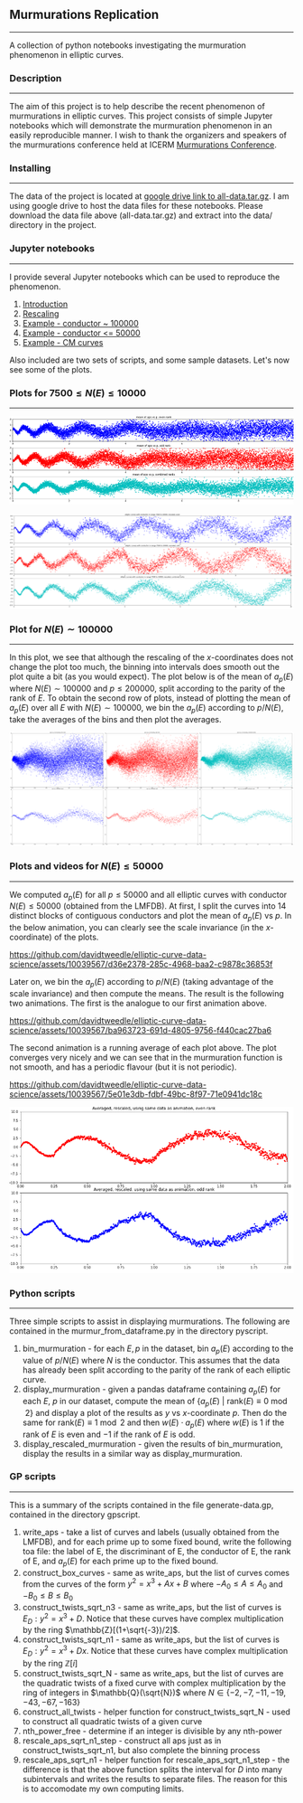 ## Murmurations Replication

---------------------------

A collection of python notebooks investigating the murmuration phenomenon in elliptic curves.

### Description

---------------------------

The aim of this project is to help describe the recent phenomenon of murmurations in elliptic curves.
This project consists of simple Jupyter notebooks which will demonstrate the murmuration phenomenon in an easily reproducible manner.
I wish to thank the organizers and speakers of the murmurations conference held at ICERM [Murmurations Conference](https://icerm.brown.edu/events/htw-23-ma/).

### Installing
--------------
The data of the project is located at [google drive link to all-data.tar.gz](https://drive.google.com/file/d/1HV6sNle8l5t4diKn5p2mbR-xOTl-_p9l/view?usp=sharing).
I am using google drive to host the data files for these notebooks.
Please download the data file above (all-data.tar.gz) and extract into the data/ directory in the project.

### Jupyter notebooks
---------------------
I provide several Jupyter notebooks which can be used to reproduce the phenomenon.

1. [Introduction](intro_murmurations.ipynb)
2. [Rescaling](scale_invariance.ipynb)
3. [Example - conductor ~ 100000](cond_100k_rescaled.ipynb)
4. [Example - conductor <= 50000](cond_50k_rescaled.ipynb)
5. [Example - CM curves](cm_curves_murmurations.ipynb)

Also included are two sets of scripts, and some sample datasets.
Let's now see some of the plots.

### Plots for $7500\leq N(E)\leq 10000$
---------------------------------------
<img src="media/plot_cond_7500_10000.png"  alt="Murmuration plot N(E) in 7500...10000"  width="521.205px"  height="156.352px"  title="Mean value of aps vs p, N(E) in [7500,10000]" style="object-fit:cover"/>

![Rescaled version of first picture](media/conductor_10000_rescaled_vs_not.png "Same as above figure, but rescaled according to N(E)")

### Plot for $N(E) \sim 100000$
-------------------------------
In this plot, we see that although the rescaling of the $x$-coordinates does not change the plot too much, the binning into intervals does smooth out the plot quite a bit (as you would expect). The plot below is of the mean of $a_p(E)$ where $N(E)\sim 100000$ and $p\leq 200000$, split according to the parity of the rank of $E$. To obtain the second row of plots, instead of plotting the mean of $a_p(E)$ over all $E$ with $N(E)\sim 100000$, we bin the $a_p(E)$ according to $p/N(E)$, take the averages of the bins and then plot the averages.

![second picture](media/scaling_vs_no_cond_100k.png "Comparing scaling vs no rescaling over a short interval of conductors")

### Plots and videos for $N(E)\leq 50000$
------------------------------
We computed $a_p(E)$ for all $p\leq 50000$ and all elliptic curves with conductor $N(E)\leq 50000$ (obtained from the LMFDB).
At first, I split the curves into 14 distinct blocks of contiguous conductors and plot the mean of $a_p(E)$ vs $p$.
In the below animation, you can clearly see the scale invariance (in the $x$-coordinate) of the plots.

https://github.com/davidtweedle/elliptic-curve-data-science/assets/10039567/d36e2378-285c-4968-baa2-c9878c36853f

Later on, we bin the $a_p(E)$ according to $p/N(E)$ (taking advantage of the scale invariance) and then compute the means.
The result is the following two animations.
The first is the analogue to our first animation above.


https://github.com/davidtweedle/elliptic-curve-data-science/assets/10039567/ba963723-691d-4805-9756-f440cac27ba6

The second animation is a running average of each plot above. The plot converges very nicely and we can see that in the murmuration function is not smooth, and has a periodic flavour (but it is not periodic).

https://github.com/davidtweedle/elliptic-curve-data-science/assets/10039567/5e01e3db-fdbf-49bc-8f97-71e0941dc18c

![Scaled conductor 50000](media/scaled_cond_50k.png)

### Python scripts

---------------------------

Three simple scripts to assist in displaying murmurations.
The following are contained in the murmur_from_dataframe.py in the directory pyscript.

1. bin_murmuration - for each $E,p$ in the dataset, bin $a_p(E)$ according to the value of $p/N(E)$ where $N$ is the conductor. This assumes that the data has already been split according to the parity of the rank of each elliptic curve.
2. display_murmuration - given a pandas dataframe containing $a_p(E)$ for each $E$, $p$ in our dataset, compute the mean of $\{a_p(E) \ |\ \mathrm{rank}(E)\equiv 0\bmod{2}\}$ and display a plot of the results as $y$ vs $x$-coordinate $p$. Then do the same for $\mathrm{rank}(E)\equiv1\bmod{2}$ and then $w(E)\cdot a_p(E)$ where $w(E)$ is $1$ if the rank of $E$ is even and $-1$ if the rank of $E$ is odd.
3. display_rescaled_murmuration - given the results of bin_murmuration, display the results in a similar way as display_murmuration.

### GP scripts

---------------------------

This is a summary of the scripts contained in the file generate-data.gp, contained in the directory gpscript.

1. write_aps - take a list of curves and labels (usually obtained from the LMFDB), and for each prime up to some fixed bound, write the following toa file: the label of E, the discriminant of E, the conductor of E, the rank of E, and $a_p(E)$ for each prime up to the fixed bound.
2. construct_box_curves - same as write_aps, but the list of curves comes from the curves of the form $y^2 = x^3 +Ax+B$ where $-A_0\leq A\leq A_0$ and $-B_0\leq B\leq B_0$
3. construct_twists_sqrt_n3 - same as write_aps, but the list of curves is $E_D: y^2 = x^3+D$. Notice that these curves have complex multiplication by the ring $\mathbb{Z}[(1+\sqrt{-3})/2]$.
4. construct_twists_sqrt_n1 - same as write_aps, but the list of curves is $E_D: y^2 = x^3+Dx$. Notice that these curves have complex multiplication by the ring $\mathbb{Z}[i]$
5. construct_twists_sqrt_N - same as write_aps, but the list of curves are the quadratic twists of a fixed curve with complex multiplication by the ring of integers in $\mathbb{Q}(\sqrt{N})$ where $N\in \{-2,-7,-11,-19,-43,-67,-163\}$
6. construct_all_twists - helper function for construct_twists_sqrt_N - used to construct all quadratic twists of a given curve
7. nth_power_free - determine if an integer is divisible by any nth-power
8. rescale_aps_sqrt_n1_step - construct all aps just as in construct_twists_sqrt_n1, but also complete the binning process
9. rescale_aps_sqrt_n1 - helper function for rescale_aps_sqrt_n1_step - the difference is that the above function splits the interval for $D$ into many subintervals and writes the results to separate files. The reason for this is to accomodate my own computing limits.


